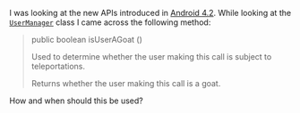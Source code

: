 I was looking at the new APIs introduced in [Android 4.2][1]. While looking at the [`UserManager`][4] class I came across the following method:

>  public boolean isUserAGoat ()
> 
>  Used to determine whether the user making this call is subject to
> teleportations.
> 
>  Returns whether the user making this call is a goat.

How and when should this be used?

  [1]: http://en.wikipedia.org/wiki/Android_version_history#Android_4.1.2F4.2_Jelly_Bean
  [4]: http://developer.android.com/reference/android/os/UserManager.html
